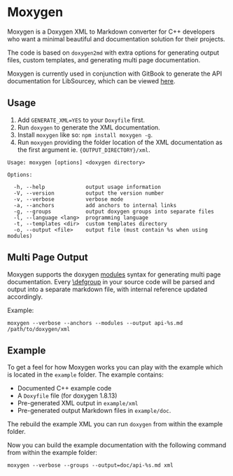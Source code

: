 # Moxygen

Moxygen is a Doxygen XML to Markdown converter for C++ developers who want a minimal beautiful and  documentation solution for their projects.

The code is based on `doxygen2md` with extra options for generating output files, custom templates, and generating multi page documentation.

Moxygen is currently used in conjunction with GitBook to generate the API documentation for LibSourcey, which can be viewed [here](http://sourcey.com/libsourcey/).

## Usage

1. Add `GENERATE_XML=YES` to your `Doxyfile` first.
2. Run `doxygen` to generate the XML documentation.
3. Install `moxygen` like so: `npm install moxygen -g`.
4. Run `moxygen` providing the folder location of the XML documentation as the first argument ie. `{OUTPUT_DIRECTORY}/xml`.  
  ```
  Usage: moxygen [options] <doxygen directory>

  Options:

    -h, --help             output usage information
    -V, --version          output the version number
    -v, --verbose          verbose mode
    -a, --anchors          add anchors to internal links
    -g, --groups           output doxygen groups into separate files
    -l, --language <lang>  programming language
    -t, --templates <dir>  custom templates directory
    -o, --output <file>    output file (must contain %s when using modules)
  ```

## Multi Page Output

Moxygen supports the doxygen [modules](http://www.stack.nl/~dimitri/doxygen/manual/grouping.html#modules) syntax for generating multi page documentation. Every [\defgroup](http://www.stack.nl/~dimitri/doxygen/manual/commands.html#cmddefgroup) in your source code will be parsed and output into a separate markdown file, with internal reference updated accordingly.

Example:

```
moxygen --verbose --anchors --modules --output api-%s.md /path/to/doxygen/xml
```

## Example

To get a feel for how Moxygen works you can play with the example which is located in the `example` folder. The example contains:

* Documented C++ example code
* A `Doxyfile` file (for doxygen 1.8.13)
* Pre-generated XML output in `example/xml`
* Pre-generated output Markdown files in `example/doc`.

The rebuild the example XML you can run `doxygen` from within the example folder.

Now you can build the example documentation with the following command from within the example folder:

```
moxygen --verbose --groups --output=doc/api-%s.md xml
```
